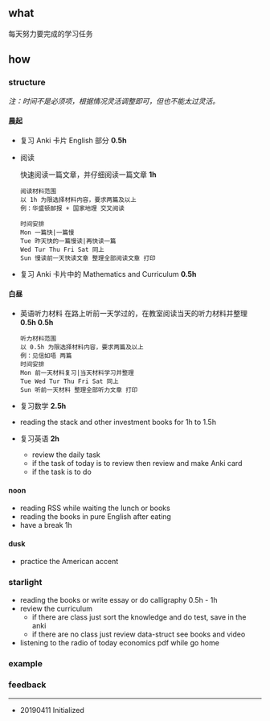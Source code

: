 ## what

每天努力要完成的学习任务

## how

### structure

*注：时间不是必须项，根据情况灵活调整即可，但也不能太过灵活。*

#### 晨起 

- 复习 Anki 卡片 English 部分 **0.5h**

- 阅读

  快速阅读一篇文章，并仔细阅读一篇文章 **1h**

  ```
  阅读材料范围
  以 1h 为限选择材料内容，要求两篇及以上
  例：华盛顿邮报 + 国家地理 交叉阅读 
  
  时间安排
  Mon 一篇快|一篇慢
  Tue 昨天快的一篇慢读|再快读一篇
  Wed Tur Thu Fri Sat 同上
  Sun 慢读前一天快读文章 整理全部阅读文章 打印
  ```

- 复习 Anki 卡片中的 Mathematics and Curriculum **0.5h**

#### 白昼

- 英语听力材料 在路上听前一天学过的，在教室阅读当天的听力材料并整理 **0.5h 0.5h** 

  ```
  听力材料范围
  以 0.5h 为限选择材料内容，要求两篇及以上
  例：见信如唔 两篇
  时间安排
  Mon 前一天材料复习|当天材料学习并整理
  Tue Wed Tur Thu Fri Sat 同上
  Sun 听前一天材料 整理全部听力文章 打印 
  ```

- 复习数学 **2.5h**

- reading the stack and other investment books for 1h to 1.5h

- 复习英语 **2h** 
  - review the daily task 
  - if the task of today is to review then review and make Anki card  
  - if the task is to do 

#### noon 

- reading RSS while waiting the lunch or books 
- reading the books in pure English after eating 
- have a break 1h

#### dusk

- practice the American accent 

### starlight 

- reading the books or write essay or do calligraphy 0.5h - 1h
- review the curriculum  
  - if there are class just sort the knowledge and do test, save in the anki 
  - if there are no class just review data-struct see books and video  
- listening to the radio of today economics pdf while go home 

### example

### feedback

------

- 20190411 Initialized